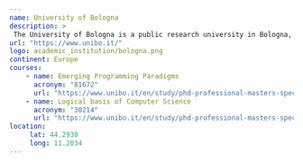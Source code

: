 ```yaml
---
name: University of Bologna
description: >
 The University of Bologna is a public research university in Bologna, Italy. Founded in 1088 by an organised guild of students (studiorum), it is the oldest university in continuous operation in the world, and the first degree-awarding institution of higher learning.
url: "https://www.unibo.it/"
logo: academic_institution/bologna.png
continent: Europe
courses:
    - name: Emerging Programming Paradigms
      acronym: "81672"
      url: "https://www.unibo.it/en/study/phd-professional-masters-specialisation-schools-and-other-programmes/course-unit-catalogue/course-unit/2023/479059"
    - name: Logical basis of Computer Science
      acronym: "30214"
      url: "https://www.unibo.it/en/study/phd-professional-masters-specialisation-schools-and-other-programmes/course-unit-catalogue/course-unit/2023/479027"
location:
     lat: 44.2938
     long: 11.2034
---
```


